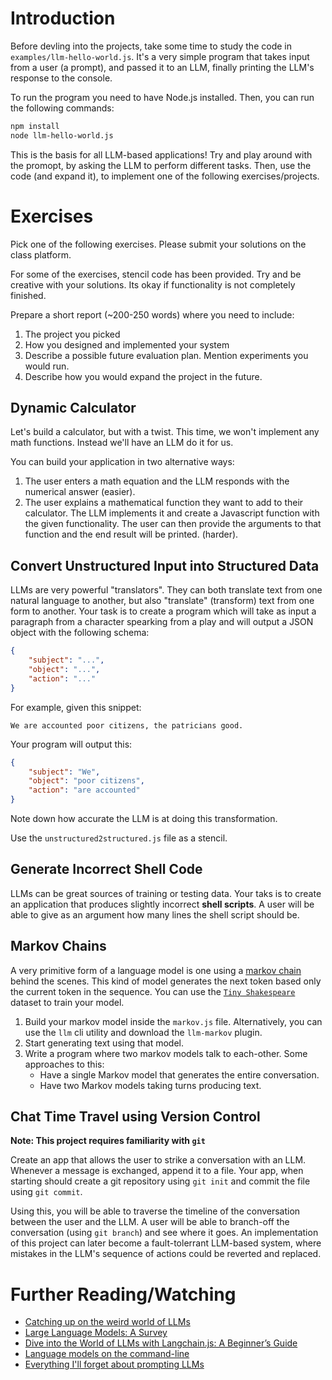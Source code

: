 # Introduction

Before devling into the projects, take some time to study 
the code in `examples/llm-hello-world.js`. 
It's a very simple program that takes input from a user (a prompt),
and passed it to an LLM, finally printing the LLM's response to the console.

To run the program you need to have Node.js installed.
Then, you can run the following commands:

```bash
npm install
node llm-hello-world.js
```

This is the basis for all LLM-based applications!
Try and play around with the promopt, by asking the LLM to perform different tasks.
Then, use the code (and expand it), to implement one of the following exercises/projects.

# Exercises

Pick one of the following exercises. Please submit your solutions on the class platform.

For some of the exercises, stencil code has been provided.
Try and be creative with your solutions.
Its okay if functionality is not completely finished.

Prepare a short report (~200-250 words) where you need to include:

1. The project you picked
2. How you designed and implemented your system
3. Describe a possible future evaluation plan. Mention experiments you would run.
4. Describe how you would expand the project in the future.

## Dynamic Calculator

Let's build a calculator, but with a twist. 
This time, we won't implement any math functions.
Instead we'll have an LLM do it for us.

You can build your application in two alternative ways:

1. The user enters a math equation and the LLM responds with the numerical answer (easier).
2. The user explains a mathematical function they want to add to their calculator. 
   The LLM implements it and create a Javascript function with the given functionality.
   The user can then provide the arguments to that function and the end result will be printed. (harder).


## Convert Unstructured Input into Structured Data

LLMs are very powerful "translators".
They can both translate text from one natural language to another,
but also "translate" (transform) text from one form to another.
Your task is to create a program which will take as input a paragraph
from a character spearking from a play and will output a JSON object
with the following schema:

```json
{
    "subject": "...",
    "object": "...",
    "action": "..."
}
```

For example, given this snippet:

```
We are accounted poor citizens, the patricians good.
```

Your program will output this:

```json
{
    "subject": "We",
    "object": "poor citizens",
    "action": "are accounted"
}
```

Note down how accurate the LLM is at doing this transformation.

Use the `unstructured2structured.js` file as a stencil.

## Generate Incorrect Shell Code

LLMs can be great sources of training or testing data.
Your taks is to create an application that produces slightly incorrect **shell scripts**.
A user will be able to give as an argument how many lines the shell script should be.

## Markov Chains

A very primitive form of a language model is one using a [markov chain](https://en.wikipedia.org/wiki/Markov_chain) behind the scenes.
This kind of model generates the next token based only the current token in the sequence.
You can use the [`Tiny Shakespeare`](https://raw.githubusercontent.com/karpathy/char-rnn/master/data/tinyshakespeare/input.txt) dataset to train your model.

1. Build your markov model inside the `markov.js` file. Alternatively, you can use the `llm` cli utility and download the `llm-markov` plugin.
2. Start generating text using that model.
3. Write a program where two markov models talk to each-other.
   Some approaches to this:
    * Have a single Markov model that generates the entire conversation.
    * Have two Markov models taking turns producing text.

## Chat Time Travel using Version Control

__Note: This project requires familiarity with `git`__

Create an app that allows the user to strike a conversation with an LLM.
Whenever a message is exchanged, append it to a file.
Your app, when starting should create a git repository using `git init`
and commit the file using `git commit`.

Using this, you will be able to traverse the timeline of the conversation between the user 
and the LLM. 
A user will be able to branch-off the conversation (using `git branch`) and see where it goes.
An implementation of this project can later become a fault-tolerrant LLM-based 
system, where mistakes in the LLM's sequence of actions could be reverted
and replaced.

# Further Reading/Watching

- [Catching up on the weird world of LLMs](https://www.youtube.com/watch?v=h8Jth_ijZyY)
- [Large Language Models: A Survey](https://arxiv.org/pdf/2402.06196)
- [Dive into the World of LLMs with Langchain.js: A Beginner’s Guide](https://medium.com/@mirzahasnat/dive-into-the-world-of-llms-with-langchain-js-a-beginners-guide-c9beb4168447)
- [Language models on the command-line](https://simonwillison.net/2024/Jun/17/cli-language-models/)
- [Everything I'll forget about prompting LLMs](https://olickel.com/everything-i-know-about-prompting-llms)
